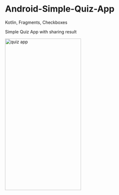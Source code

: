# Android-Simple-Quiz-App
Kotlin, Fragments, Checkboxes

Simple Quiz App with sharing result

<img alt="quiz app" src="/img/quiz.gif" width="250" height="500" />
